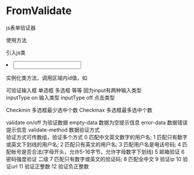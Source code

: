 # FromValidate
js表单验证器

使用方法

引入js类

<script src="./Guardian.js"></script>


<form  id="acitv1">
	<li>
		<input type="text" name="user_name" value='' validate='on' empty-data='用户名不能为空' error-data="用户名格式不正确" validate-method='0' inputType='on' />
		<span></span>
	</li>
</form>
实例化类方法，调用区域内id值，如
<script>
var Guardian = new Object(Guardian);
Guardian.init($('#acitv1'));
</script>



可验证输入框 单选框 多选框 等等
因为input有两种输入类型  
inputType  on   输入类型
inputType  off  点击类型

Checkmin    多选框最少选中个数
Checkmax    多选框最多选中个数

validate  on/off  为验证数据
empty-data    	数据为空提示信息
error-data 	    数据错误提示信息
validate-method			数据验证方式   
验证方式可传数组，验证多个方式
0		匹配中文英文数字的用户名;
1		匹配只有数字或英文下划线的用户名;
2		匹配只有英文的用户名;
3		匹配用户名是电话号码;
4		匹配帐号是否合法(字母开头，允许5-16字节，允许字母数字下划线)
5		邮箱验证
6		密码强度验证 二级
7		匹配只有数字或英文的验证码;
8		匹配全中文
9		验证ip
10		验证url
11		验证正整数
12		验证负正整数
